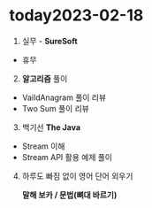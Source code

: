 # today2023-02-18
1. 실무 - **SureSoft**

- 휴무

2. **알고리즘** 풀이
- VaildAnagram 풀이 리뷰
- Two Sum 풀이 리뷰

3. 백기선 **The Java**
- Stream 이해
- Stream API 활용 예제 풀이

4. 하루도 빠짐 없이 영어 단어 외우기
    
     **말해 보카 / 문법(뼈대 바르기)**

